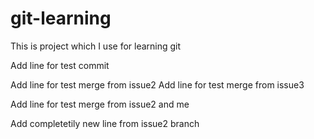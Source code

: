 # git-learning
This is project which I use for learning git

Add line for test commit

Add line for test merge from issue2
Add line for test merge from issue3

Add line for test merge from issue2 and me

Add completetily new line from issue2 branch